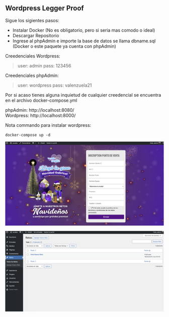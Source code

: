 ## Wordpress Legger Proof

Sigue los sigientes pasos:

- Instalar Docker (No es obligatorio, pero si seria mas comodo o ideal)
- Descargar Repositorio
- Ingrese al phpAdmin e importe la base de datos se llama dbname.sql (Docker o este paquete ya cuenta con phpAdmin)

Creedenciales Wordpress:
> user: admin
> pass: 123456

Creedenciales phpAdmin:
> user: wordpress
> pass: valenzuela21

Por si acaso tienes alguna inquietud de cualquier creedencial se encuentra en el archivo docker-compose.yml

phpAdmin: http://localhost:8080/ <br/>
Wordpress: http://localhost:8000/ <br/>

Nota commando para instalar wordpress:

```
docker-compose up -d
```


![alt text](https://github.com/valenzuela21/wordpress_prueba_legger/blob/main/Screenshot_home.png?raw=true)

![alt text](https://github.com/valenzuela21/wordpress_prueba_legger/blob/main/Screenshot_posttype.png?raw=true)
